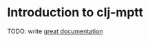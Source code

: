 # Introduction to clj-mptt

TODO: write [great documentation](http://jacobian.org/writing/what-to-write/)

